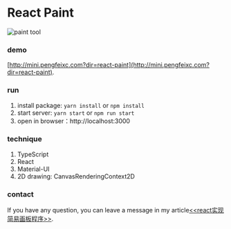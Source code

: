 # React Paint
![paint tool](https://cdn.jsdelivr.net/gh/pengfeiw/PengfeiBlog@1.0.0/image/69.png)

### demo
[http://mini.pengfeixc.com?dir=react-paint](http://mini.pengfeixc.com?dir=react-paint).

### run
1. install package: `yarn install` or `npm install`
2. start server: `yarn start` or `npm run start`
3. open in browser：http://localhost:3000

### technique
1. TypeScript
2. React
3. Material-UI
4. 2D drawing: CanvasRenderingContext2D

### contact
If you have any question, you can leave a message in my article[<<react实现简易画板程序>>](http://pengfeixc.com/blog/60d073bce97367196dce3efc).
